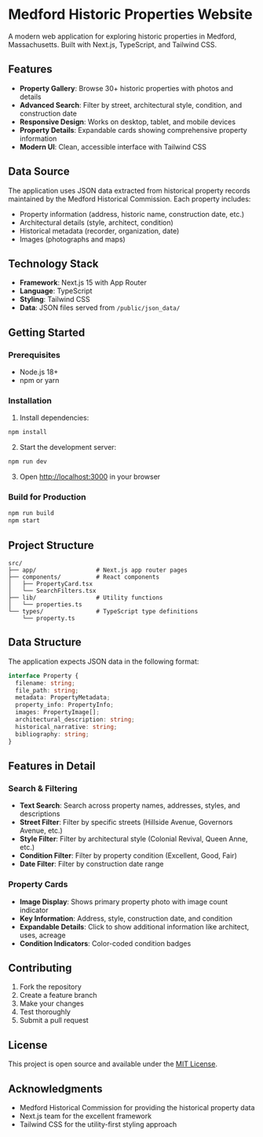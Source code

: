 # Medford Historic Properties Website

A modern web application for exploring historic properties in Medford, Massachusetts. Built with Next.js, TypeScript, and Tailwind CSS.

## Features

- **Property Gallery**: Browse 30+ historic properties with photos and details
- **Advanced Search**: Filter by street, architectural style, condition, and construction date
- **Responsive Design**: Works on desktop, tablet, and mobile devices
- **Property Details**: Expandable cards showing comprehensive property information
- **Modern UI**: Clean, accessible interface with Tailwind CSS

## Data Source

The application uses JSON data extracted from historical property records maintained by the Medford Historical Commission. Each property includes:

- Property information (address, historic name, construction date, etc.)
- Architectural details (style, architect, condition)
- Historical metadata (recorder, organization, date)
- Images (photographs and maps)

## Technology Stack

- **Framework**: Next.js 15 with App Router
- **Language**: TypeScript
- **Styling**: Tailwind CSS
- **Data**: JSON files served from `/public/json_data/`

## Getting Started

### Prerequisites

- Node.js 18+ 
- npm or yarn

### Installation

1. Install dependencies:
```bash
npm install
```

2. Start the development server:
```bash
npm run dev
```

3. Open [http://localhost:3000](http://localhost:3000) in your browser

### Build for Production

```bash
npm run build
npm start
```

## Project Structure

```
src/
├── app/                 # Next.js app router pages
├── components/          # React components
│   ├── PropertyCard.tsx
│   └── SearchFilters.tsx
├── lib/                 # Utility functions
│   └── properties.ts
└── types/               # TypeScript type definitions
    └── property.ts
```

## Data Structure

The application expects JSON data in the following format:

```typescript
interface Property {
  filename: string;
  file_path: string;
  metadata: PropertyMetadata;
  property_info: PropertyInfo;
  images: PropertyImage[];
  architectural_description: string;
  historical_narrative: string;
  bibliography: string;
}
```

## Features in Detail

### Search & Filtering
- **Text Search**: Search across property names, addresses, styles, and descriptions
- **Street Filter**: Filter by specific streets (Hillside Avenue, Governors Avenue, etc.)
- **Style Filter**: Filter by architectural style (Colonial Revival, Queen Anne, etc.)
- **Condition Filter**: Filter by property condition (Excellent, Good, Fair)
- **Date Filter**: Filter by construction date range

### Property Cards
- **Image Display**: Shows primary property photo with image count indicator
- **Key Information**: Address, style, construction date, and condition
- **Expandable Details**: Click to show additional information like architect, uses, acreage
- **Condition Indicators**: Color-coded condition badges

## Contributing

1. Fork the repository
2. Create a feature branch
3. Make your changes
4. Test thoroughly
5. Submit a pull request

## License

This project is open source and available under the [MIT License](LICENSE).

## Acknowledgments

- Medford Historical Commission for providing the historical property data
- Next.js team for the excellent framework
- Tailwind CSS for the utility-first styling approach
